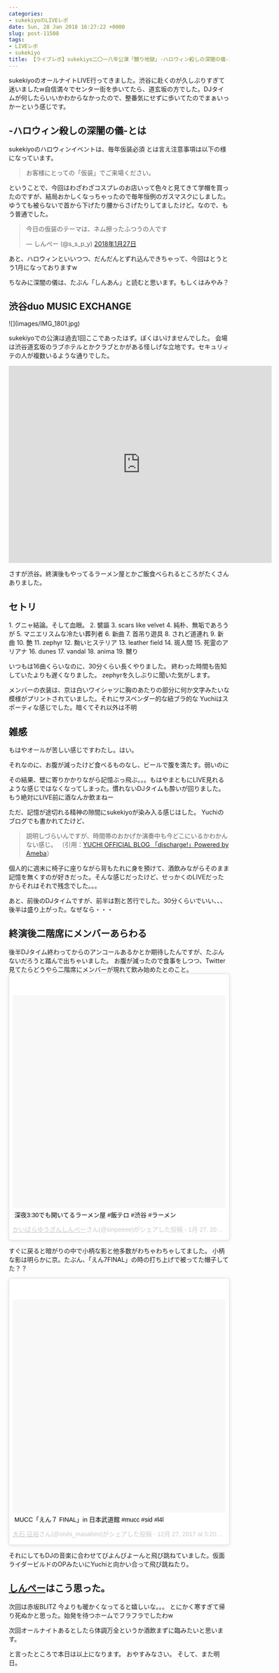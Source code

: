 ```yaml
---
categories:
- sukekiyoのLIVEレポ
date: Sun, 28 Jan 2018 16:27:22 +0000
slug: post-11508
tags:
- LIVEレポ
- sukekiyo
title: 【ライブレポ】sukekiyo二〇一八年公演「嬲り地獄」-ハロウィン殺しの深闇の儀-2018_01_27@渋谷duo MUSIC EXCHANGE
---
```


sukekiyoのオールナイトLIVE行ってきました。渋谷に赴くのが久しぶりすぎて迷いましたw自信満々でセンター街を歩いてたら、道玄坂の方でした。DJタイムが何したらいいかわからなかったので、整番気にせずに歩いてたのでまぁいっかーという感じです。

<!--more-->

<h2>-ハロウィン殺しの深闇の儀-とは</h2>
sukekiyoのハロウィンイベントは、毎年仮装必須
とは言え注意事項は以下の様になっています。
<blockquote>お客様にとっての「仮装」でご来場ください。</blockquote>
ということで、今回はわざわざコスプレのお店いって色々と見てきて学帽を買ったのですが、結局おかしくなっちゃったので毎年恒例のガスマスクにしました。ゆうても被らないで首から下げたり腰からさげたりしてましたけど。なので、もう普通でした。
<blockquote class="twitter-tweet" data-lang="ja">
<p dir="ltr" lang="ja">今日の仮装のテーマは、ネム擦ったふつうの人です</p>
— しんぺー (@s_s_p_y) <a href="https://twitter.com/s_s_p_y/status/957277575553867776?ref_src=twsrc%5Etfw">2018年1月27日</a></blockquote>
<script async src="https://platform.twitter.com/widgets.js" charset="utf-8"></script>

あと、ハロウィンといいつつ、だんだんとずれ込んできちゃって、今回はとうとう1月になっておりますw

ちなみに深闇の儀は、たぶん「しんあん」と読むと思います。もしくはみやみ？
<h2>渋谷duo MUSIC EXCHANGE</h2>
![](images/IMG_1801.jpg)

sukekiyoでの公演は過去1回ここであったはず。ぼくはいけませんでした。
会場は渋谷道玄坂のラブホテルとかクラブとかがある怪しげな立地です。セキュリィテの人が複数いるような通りでした。
<p style="text-align: center;"><iframe style="border: 0;" src="https://www.google.com/maps/embed?pb=!1m18!1m12!1m3!1d3241.7498631010153!2d139.69329631525827!3d35.65853398019964!2m3!1f0!2f0!3f0!3m2!1i1024!2i768!4f13.1!3m3!1m2!1s0x60188caa1731e1e7%3A0x6e62e1a6dbc95a1e!2sduo+MUSIC+EXCHANGE!5e0!3m2!1sja!2sjp!4v1517156613772" width="600" height="450" frameborder="0" allowfullscreen="allowfullscreen"></iframe></p>
さすが渋谷。終演後もやってるラーメン屋とかご飯食べられるところがたくさんありました。

<h2>セトリ</h2>
1. グニャ結論。そして血眼。
2. 襞謳
3. scars like velvet
4. 純朴、無垢であろうが
5. マニエリスムな冷たい葬列者
6. 新曲
7. 首吊り遊具
8. されど道連れ
9. 新曲
10. 艶
11. zephyr
12. 黝いヒステリア
13. leather field
14. 斑人間
15. 死霊のアリアナ
16. dunes
17. vandal
18. anima
19. 嬲り

いつもは16曲くらいなのに、30分くらい長くやりました。
終わった時間も告知していたよりも遅くなりました。
zephyrを久しぶりに聞いた気がします。

メンバーの衣装は、京は白いワイシャツに胸のあたりの部分に何か文字みたいな模様がプリントされていました。それにサスペンダー的な紐ブラ的な
Yuchiはスポーティな感じでした。暗くてそれ以外は不明
<h2>雑感</h2>
もはやオールが苦しい感じですわたし。はい。

それなのに、お腹が減ったけど食べるものなし、ビールで腹を満たす。弱いのに

その結果、壁に寄りかかりながら記憶ぶっ飛ぶ。。。もはやまともにLIVE見れるような感じではなくなってしまった。慣れないDJタイムも酔いが回りました。
もう絶対にLIVE前に酒なんか飲まねー

ただ、記憶が途切れる精神の隙間にsukekiyoが染み入る感じはした。
Yuchiのブログでも書かれてたけど、
<blockquote>説明しづらいんですが、時間帯のおかげか演奏中も今どこにいるかわかんない感じ。
（引用：<a href="https://ameblo.jp/yuchi-bassist/entry-12348089588.html">YUCHI OFFICIAL BLOG 「discharge!」Powered by Ameba</a>）</blockquote>
個人的に週末に椅子に座りながら背もたれに身を預けて、酒飲みながらそのまま記憶を無くすのが好きだった。そんな感じだったけど、せっかくのLIVEだったからそれはそれで残念でした。。。

あと、前後のDJタイムですが、前半は割と苦行でした。30分くらいでいい、、、後半は盛り上がった。なぜなら・・・
<h2>終演後二階席にメンバーあらわる</h2>
後半DJタイム終わってからのアンコールあるかとか期待したんですが、たぶんないだろうと踏んで出ちゃいました。
お腹が減ったので食事をしつつ、Twitter見てたらどうやら二階席にメンバーが現れて飲み始めたとのこと。
<blockquote class="instagram-media" style="background: #FFF; border: 0; border-radius: 3px; box-shadow: 0 0 1px 0 rgba(0,0,0,0.5),0 1px 10px 0 rgba(0,0,0,0.15); margin: 1px; max-width: 658px; padding: 0; width: calc(100% - 2px);" data-instgrm-captioned="" data-instgrm-permalink="https://www.instagram.com/p/Bee_t4sFZ7N/" data-instgrm-version="8">
<div style="padding: 8px;">
<div style="background: #F8F8F8; line-height: 0; margin-top: 40px; padding: 50.0% 0; text-align: center; width: 100%;">
<div style="background: url(data:image/png; base64,ivborw0kggoaaaansuheugaaacwaaaascamaaaapwqozaaaabgdbtueaalgpc/xhbqaaaafzukdcak7ohokaaaamuexurczmzpf399fx1+bm5mzy9amaaadisurbvdjlvzxbesmgces5/p8/t9furvcrmu73jwlzosgsiizurcjo/ad+eqjjb4hv8bft+idpqocx1wjosbfhh2xssxeiyn3uli/6mnree07uiwjev8ueowds88ly97kqytlijkktuybbruayvh5wohixmpi5we58ek028czwyuqdlkpg1bkb4nnm+veanfhqn1k4+gpt6ugqcvu2h2ovuif/gwufyy8owepdyzsa3avcqpvovvzzz2vtnn2wu8qzvjddeto90gsy9mvlqtgysy231mxry6i2ggqjrty0l8fxcxfcbbhwrsyyaaaaaelftksuqmcc); display: block; height: 44px; margin: 0 auto -44px; position: relative; top: -22px; width: 44px;"></div>
</div>
<p style="margin: 8px 0 0 0; padding: 0 4px;"><a style="color: #000; font-family: Arial,sans-serif; font-size: 14px; font-style: normal; font-weight: normal; line-height: 17px; text-decoration: none; word-wrap: break-word;" href="https://www.instagram.com/p/Bee_t4sFZ7N/" target="_blank" rel="noopener">深夜3:30でも開いてるラーメン屋 #飯テロ #渋谷 #ラーメン</a></p>
<p style="color: #c9c8cd; font-family: Arial,sans-serif; font-size: 14px; line-height: 17px; margin-bottom: 0; margin-top: 8px; overflow: hidden; padding: 8px 0 7px; text-align: center; text-overflow: ellipsis; white-space: nowrap;"><a style="color: #c9c8cd; font-family: Arial,sans-serif; font-size: 14px; font-style: normal; font-weight: normal; line-height: 17px;" href="https://www.instagram.com/sinpeeee/" target="_blank" rel="noopener"> かいばらゆうざんしんぺー</a>さん(@sinpeeee)がシェアした投稿 - <time style="font-family: Arial,sans-serif; font-size: 14px; line-height: 17px;" datetime="2018-01-28T07:12:03+00:00"> 1月 27, 2018 at 11:12午後 PST</time></p>

</div></blockquote>
<script async defer src="//platform.instagram.com/en_US/embeds.js"></script>

すぐに戻ると暗がりの中で小柄な影と他多数がわちゃわちゃしてました。
小柄な影は明らかに京。たぶん、「えん7FINAL」の時の打ち上げで被ってた帽子してた？？
<blockquote class="instagram-media" style="background: #FFF; border: 0; border-radius: 3px; box-shadow: 0 0 1px 0 rgba(0,0,0,0.5),0 1px 10px 0 rgba(0,0,0,0.15); margin: 1px; max-width: 658px; padding: 0; width: calc(100% - 2px);" data-instgrm-captioned="" data-instgrm-permalink="https://www.instagram.com/p/BdNQO1hhM8r/" data-instgrm-version="8">
<div style="padding: 8px;">
<div style="background: #F8F8F8; line-height: 0; margin-top: 40px; padding: 50.0% 0; text-align: center; width: 100%;">
<div style="background: url(data:image/png; base64,ivborw0kggoaaaansuheugaaacwaaaascamaaaapwqozaaaabgdbtueaalgpc/xhbqaaaafzukdcak7ohokaaaamuexurczmzpf399fx1+bm5mzy9amaaadisurbvdjlvzxbesmgces5/p8/t9furvcrmu73jwlzosgsiizurcjo/ad+eqjjb4hv8bft+idpqocx1wjosbfhh2xssxeiyn3uli/6mnree07uiwjev8ueowds88ly97kqytlijkktuybbruayvh5wohixmpi5we58ek028czwyuqdlkpg1bkb4nnm+veanfhqn1k4+gpt6ugqcvu2h2ovuif/gwufyy8owepdyzsa3avcqpvovvzzz2vtnn2wu8qzvjddeto90gsy9mvlqtgysy231mxry6i2ggqjrty0l8fxcxfcbbhwrsyyaaaaaelftksuqmcc); display: block; height: 44px; margin: 0 auto -44px; position: relative; top: -22px; width: 44px;"></div>
</div>
<p style="margin: 8px 0 0 0; padding: 0 4px;"><a style="color: #000; font-family: Arial,sans-serif; font-size: 14px; font-style: normal; font-weight: normal; line-height: 17px; text-decoration: none; word-wrap: break-word;" href="https://www.instagram.com/p/BdNQO1hhM8r/" target="_blank" rel="noopener">MUCC「えん７ FINAL」in 日本武道館 #mucc #sid #l4l</a></p>
<p style="color: #c9c8cd; font-family: Arial,sans-serif; font-size: 14px; line-height: 17px; margin-bottom: 0; margin-top: 8px; overflow: hidden; padding: 8px 0 7px; text-align: center; text-overflow: ellipsis; white-space: nowrap;"><a style="color: #c9c8cd; font-family: Arial,sans-serif; font-size: 14px; font-style: normal; font-weight: normal; line-height: 17px;" href="https://www.instagram.com/oishi_masahiro/" target="_blank" rel="noopener"> 大石 征裕</a>さん(@oishi_masahiro)がシェアした投稿 - <time style="font-family: Arial,sans-serif; font-size: 14px; line-height: 17px;" datetime="2017-12-27T13:20:32+00:00">12月 27, 2017 at 5:20午前 PST</time></p>

</div></blockquote>
<script async defer src="//platform.instagram.com/en_US/embeds.js"></script>

それにしてもDJの音楽に合わせてびよんびよーんと飛び跳ねていました。仮面ライダービルドのOPみたいにYuchiと向かい合って飛び跳ねたり。
<h2><a href="https://twitter.com/s_s_p_y">しんぺー</a>はこう思った。</h2>
次回は赤坂BLITZ
今よりも暖かくなってると嬉しいな。。。
とにかく寒すぎて帰り死ぬかと思った。始発を待つホームでフラフラでしたわw

次回オールナイトあるとしたら体調万全というか酒飲まずに臨みたいと思います。

と言ったところで本日は以上になります。
おやすみなさい。
そして、また明日。